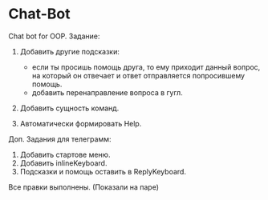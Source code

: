 # Chat-Bot
Chat bot for OOP.
Задание:
1) Добавить другие подсказки:
	- если ты просишь помощь друга, то ему приходит данный вопрос, на который он отвечает и ответ отправляется попросившему помощь.
	- добавить перенаправление вопроса в гугл.
	
2) Добавить сущность команд.
3) Автоматически формировать Help.

Доп. Задания для телеграмм:
1) Добавить стартове меню.
2) Добавить inlineKeyboard.
3) Подсказки и помощь оставить в ReplyKeyboard.

Все правки выполнены. (Показали на паре)
